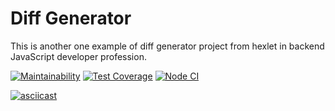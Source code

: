 # Diff Generator

This is another one example of diff generator project from hexlet in backend JavaScript developer profession.

[![Maintainability](https://api.codeclimate.com/v1/badges/bf1ee139579ca1eaa098/maintainability)](https://codeclimate.com/github/seth2810/backend-project-lvl2/maintainability)
[![Test Coverage](https://api.codeclimate.com/v1/badges/bf1ee139579ca1eaa098/test_coverage)](https://codeclimate.com/github/seth2810/backend-project-lvl2/test_coverage)
[![Node CI](https://github.com/seth2810/backend-project-lvl2/workflows/Node.js%20CI/badge.svg)](https://github.com/seth2810/backend-project-lvl2/actions)

[![asciicast](https://asciinema.org/a/ZIpq3aRnqY437RNIXkrxm2q1J.svg)](https://asciinema.org/a/ZIpq3aRnqY437RNIXkrxm2q1J)
